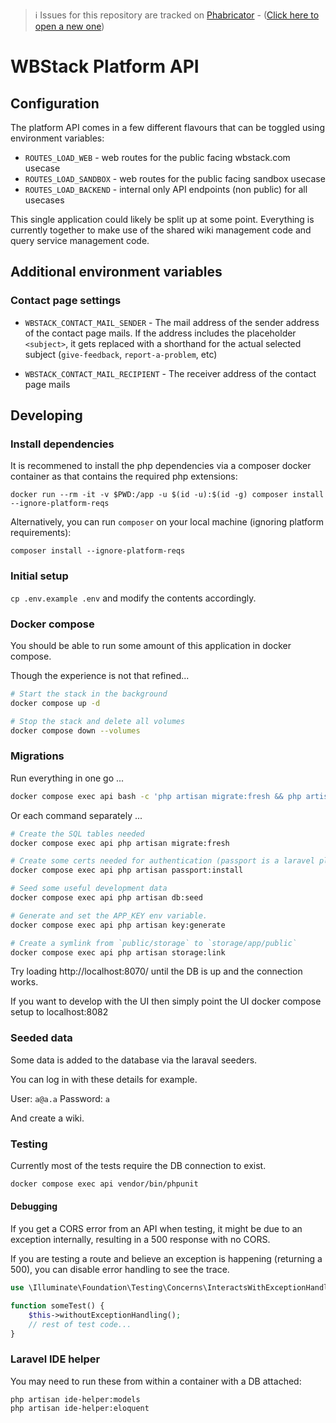 > ℹ️ Issues for this repository are tracked on [Phabricator](https://phabricator.wikimedia.org/project/board/5563/) - ([Click here to open a new one](https://phabricator.wikimedia.org/maniphest/task/edit/form/1/?tags=wikibase_cloud,wbstack_api
))
> 
# WBStack Platform API
## Configuration
The platform API comes in a few different flavours that can be toggled using environment variables:

- `ROUTES_LOAD_WEB` - web routes for the public facing wbstack.com usecase
- `ROUTES_LOAD_SANDBOX` - web routes for the public facing sandbox usecase
- `ROUTES_LOAD_BACKEND` - internal only API endpoints (non public) for all usecases

This single application could likely be split up at some point.
Everything is currently together to make use of the shared wiki management code
and query service management code.

## Additional environment variables
### Contact page settings
- `WBSTACK_CONTACT_MAIL_SENDER` - The mail address of the sender address of the contact page mails.
If the address includes the placeholder `<subject>`, it gets replaced with a shorthand for the actual selected subject (`give-feedback`, `report-a-problem`, etc)

- `WBSTACK_CONTACT_MAIL_RECIPIENT` - The receiver address of the contact page mails

## Developing

### Install dependencies

It is recommened to install the php dependencies via a composer docker container as that contains the required php extensions: 
```
docker run --rm -it -v $PWD:/app -u $(id -u):$(id -g) composer install --ignore-platform-reqs
```

Alternatively, you can run `composer` on your local machine (ignoring platform requirements):
```
composer install --ignore-platform-reqs
```

### Initial setup

`cp .env.example .env` and modify the contents accordingly.

### Docker compose

You should be able to run some amount of this application in docker compose.

Though the experience is not that refined...

```sh
# Start the stack in the background
docker compose up -d

# Stop the stack and delete all volumes
docker compose down --volumes
```

### Migrations  

Run everything in one go ...

```sh
docker compose exec api bash -c 'php artisan migrate:fresh && php artisan passport:install && php artisan db:seed && php artisan key:generate && php artisan storage:link'
```

Or each command separately ...

```sh
# Create the SQL tables needed
docker compose exec api php artisan migrate:fresh

# Create some certs needed for authentication (passport is a laravel plugin)
docker compose exec api php artisan passport:install

# Seed some useful development data
docker compose exec api php artisan db:seed

# Generate and set the APP_KEY env variable.
docker compose exec api php artisan key:generate

# Create a symlink from `public/storage` to `storage/app/public`
docker compose exec api php artisan storage:link
```

Try loading http://localhost:8070/ until the DB is up and the connection works.

If you want to develop with the UI then simply point the UI docker compose setup to localhost:8082

### Seeded data

Some data is added to the database via the laraval seeders.

You can log in with these details for example.

User: `a@a.a`
Password: `a`

And create a wiki.

### Testing

Currently most of the tests require the DB connection to exist.

```sh
docker compose exec api vendor/bin/phpunit
```

#### Debugging

If you get a CORS error from an API when testing, it might be due to an exception internally, resulting in a 500 response with no CORS.

If you are testing a route and believe an exception is happening (returning a 500), you can disable error handling to see the trace.

```php
use \Illuminate\Foundation\Testing\Concerns\InteractsWithExceptionHandling;

function someTest() {
    $this->withoutExceptionHandling();
    // rest of test code...
}
```

### Laravel IDE helper

You may need to run these from within a container with a DB attached:

```
php artisan ide-helper:models
php artisan ide-helper:eloquent
```
